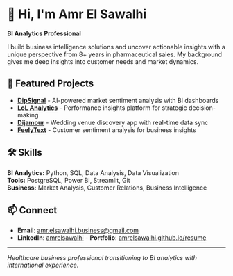 # 👋 Hi, I'm Amr El Sawalhi

**BI Analytics Professional**

I build business intelligence solutions and uncover actionable insights with a unique perspective from 8+ years in pharmaceutical sales. My background gives me deep insights into customer needs and market dynamics.

## 🚀 Featured Projects

- **[DipSignal](https://github.com/amrelsawalhi/DipSignal)** - AI-powered market sentiment analysis with BI dashboards
- **[LoL Analytics](https://github.com/amrelsawalhi/leagueoflegends)** - Performance insights platform for strategic decision-making
- **[Dijamour](https://github.com/amrelsawalhi/Dijamour-public)** - Wedding venue discovery app with real-time data sync
- **[FeelyText](https://github.com/amrelsawalhi/sentiment-analysis)** - Customer sentiment analysis for business insights

## 🛠 Skills

**BI Analytics:** Python, SQL, Data Analysis, Data Visualization  
**Tools:** PostgreSQL, Power BI, Streamlit, Git  
**Business:** Market Analysis, Customer Relations, Business Intelligence

## 📫 Connect

- **Email**: amr.elsawalhi.business@gmail.com
- **LinkedIn**: [amrelsawalhi](https://www.linkedin.com/in/amrelsawalhi/)
       - **Portfolio**: [amrelsawalhi.github.io/resume](https://amrelsawalhi.github.io/resume/)

---

*Healthcare business professional transitioning to BI analytics with international experience.*
